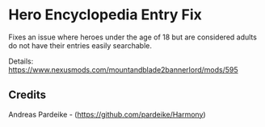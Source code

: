 # Hero Encyclopedia Entry Fix
 Fixes an issue where heroes under the age of 18 but are considered adults do not have their entries easily searchable.

 Details: https://www.nexusmods.com/mountandblade2bannerlord/mods/595
 
## Credits
 Andreas Pardeike - (https://github.com/pardeike/Harmony)
